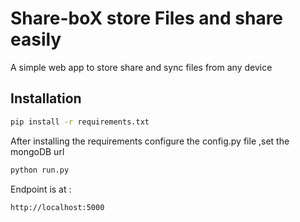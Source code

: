 # Share-boX  store Files and share easily

A simple web app to store share and sync files from any device

## Installation

```bash
pip install -r requirements.txt
```

After installing the requirements configure the config.py file ,set the mongoDB url

```python
python run.py
```

Endpoint is at :
```bash
http://localhost:5000
```